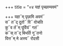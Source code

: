 +++
title = "०४ यज्ञं पृच्छाम्यवमं"

+++
यज्ञ᳓म् पृछामि अवमं᳓  
स᳓ त᳓द् दूतो᳓ वि᳓ वोचति  
कु᳓व र्त᳓म् पूर्वियं᳓ गतं᳓  
क᳓स् त᳓द् बिभर्ति नू᳓तनो  
वित्त᳓म् मे अस्य᳓ रोदसी